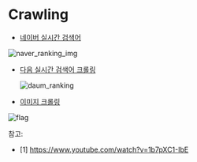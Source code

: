 

# Crawling

- [네이버  실시간 검색어]('https://github.com/musicjae/Crawling/blob/main/naver_ranking_crawling.py')

![naver_ranking_img](C:\Users\jyung\Desktop\github\Crawling\readme_img\naver_ranking_img.PNG)

- [다음 실시간 검색어 크롤링](https://github.com/musicjae/Crawling/blob/main/readme_img/daum_ranking.PNG)  

  ![daum_ranking](C:\Users\jyung\Desktop\github\Crawling\readme_img\daum_ranking.PNG)

- [이미지 크롤링]('https://github.com/musicjae/Crawling/blob/main/img_crawling.py')  

  

![flag](C:\Users\jyung\Desktop\github\Crawling\readme_img\flag.PNG)

참고:  

- [1] https://www.youtube.com/watch?v=1b7pXC1-IbE  

  
